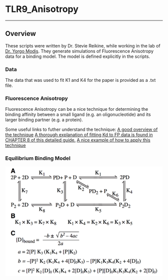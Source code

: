 # TLR9_Anisotropy

---

## Overview
These scripts were written by Dr. Stevie Reikine, while working in the lab of [Dr. Yorgo Modis](https://www.med.cam.ac.uk/modis/). 
They generate simulations of Fluorescence Anisotropy data for a binding model. The model is defined explicitly in the scripts. 

### Data

The data that was used to fit K1 and K4 for the paper is provided as a .txt file. 

### Fluorescence Anisotropy

Fluorescence Anisotropy can be a nice technique for determining the binding affinity between a small ligand (e.g. an oligonucleotide) and its larger binding partner (e.g. a protein). 

Some useful links to futher understand the technique: 
[A good overview of the technique](https://www.horiba.com/en_en/technology/measurement-and-control-techniques/spectroscopy/fluorescence-spectroscopy/what-is-fluorescence-anisotropy-or-fluorescence-polarization/)
[A thorough explanation of fitting Kd to FP data is found in CHAPTER 8 of this detailed guide.](https://research.fhcrc.org/content/dam/stripe/hahn/methods/biochem/beacon_fluorescence_guide.pdf)
[A nice example of how to apply this technique](https://www.bmglabtech.com/high-throughput-protein-dna-measurement-using-fluorescence-anisotropy/)

### Equilibrium Binding Model
![EquilibriumModel.png](EquilibriumModel.png)
